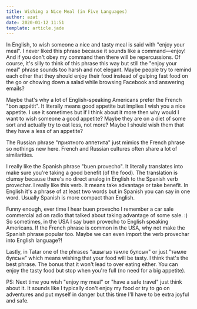 ```yaml
---
title: Wishing a Nice Meal (in Five Languages)
author: azat
date: 2020-01-12 11:51
template: article.jade
---
```


In English, to wish someone a nice and tasty meal is said with "enjoy your meal". I never liked this phrase because it sounds like a command—enjoy! And if you don't obey my command then there will be repercussions. Of course, it's silly to think of this phrase this way but still the "enjoy your meal" phrase sounds too harsh and not elegant. Maybe people try to remind each other that they should enjoy their food instead of gulping fast food on the go or chowing down a salad while browsing Facebook and answering emails?

Maybe that's why a lot of English-speaking Americans prefer the French "bon appétit". It literally means good appetite but implies I wish you a nice appetite. I use it sometimes but if I think about it more then why would I want to wish someone a good appetite? Maybe they are on a diet of some sort and actually try to eat less, not more? Maybe I should wish them that they have a less of an appetite?

The Russian phrase "приятного аппетита" just mimics the French phrase so nothings new here. French and Russian cultures often share a lot of similarities.

I really like the Spanish phrase "buen provecho". It literally translates into make sure you're taking a good benefit (of the food). The translation is clumsy because there's no direct analog in English to the Spanish verb provechar. I really like this verb. It means take advantage or take benefit. In English it's a phrase of at least two words but in Spanish you can say in one word. Usually Spanish is more compact than English. 

Funny enough, ever time I hear buen provecho I remember a car sale commercial ad on radio that talked about taking advantage of some sale. :) So sometimes, in the USA I say buen provecho to English speaking Americans. If the French phrase is common in the USA, why not make the Spanish phrase popular too. Maybe we can even import the verb provechar into English language?!

Lastly, in Tatar one of the phrases "ашыгыз тәмле булсын" or just "тәмле булсын" which means wishing that your food will be tasty. I think that's the best phrase. The bonus that it won't lead to over eating either. You can enjoy the tasty food but stop when you're full (no need for a big appetite).

PS: Next time you wish "enjoy my meal" or "have a safe travel" just think about it. It sounds like I typically don't enjoy my food or try to go on adventures and put myself in danger but this time I'll have to be extra joyful and safe.


